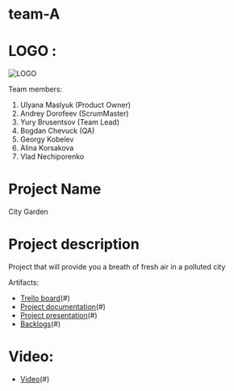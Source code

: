 # team-A

# LOGO :
![LOGO](http://s018.radikal.ru/i503/1702/f1/e8ca9dadf309.jpg)

Team members:

1. Ulyana Maslyuk (Product Owner)
2. Andrey Dorofeev (ScrumMaster)
3. Yury Brusentsov (Team Lead)
4. Bogdan Chevuck (QA)
5. Georgy Kobelev
6. Alina Korsakova
7. Vlad Nechiporenko

# Project Name
City Garden

# Project description
Project that will provide you a breath of fresh air in a polluted city

Artifacts:
* [Trello board](https://trello.com/user06638996)(#)
* [Project documentation](https://docs.google.com/document/d/1AiNW2L0_TqhPm06FHFxuyeJ9M3SPeNirQgbHoE2MVoU/edit)(#)
* [Project presentation](https://docs.google.com/presentation/d/1iKqtZQuLOi1TUbG7vx2ERJ48ZxkIiDLbnSlwnnKmHVM)(#)
* [Backlogs](https://docs.google.com/spreadsheets/d/1uaNoNaM1TXiuIcnwxmxKHpfwbUOXWo5q_5VmJqMsds8/edit#gid=372950220)(#)

# Video:
* [Video](https://youtu.be/GjNMEtPZ5_A)(#)
